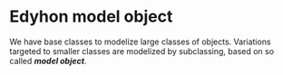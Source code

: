 # Edyhon model object

We have base classes to modelize large classes of objects.
Variations targeted to smaller classes are modelized by subclassing, based on so called ***model object***.
